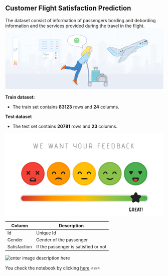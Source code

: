 ## Customer Flight Satisfaction Prediction
The dataset consist of information of passengers bording and debording information and the services provided during the travel in the flight.![enter image description here](https://github.com/ShoebAnsarii/Customer-Flight-Satisfaction_Prediction-Shoeb/blob/main/Airline%20satisfaction%20Image1.png?raw=true)

**Train dataset:**

 - The train set contains **83123** rows and **24** columns.

**Test dataset**

 - The test set contains **20781** rows and **23** columns.

![enter image description here](https://github.com/ShoebAnsarii/Customer-Flight-Satisfaction_Prediction-Shoeb/blob/main/Image2.png?raw=true)

|Column| Description|
|--|--|
| Id | Unique Id |
| Gender | Gender of the passenger |
| Satisfaction | If the passenger is satisfied or not |
![enter image description here](https://digital.hbs.edu/platform-rctom/wp-content/uploads/sites/4/2018/11/plane2.png)

You check the notebook by clicking [here](https://github.com/ShoebAnsarii/Customer-Flight-Satisfaction_Prediction-Shoeb/blob/main/Flight%20Passenger%20Satisfaction%20Prediction.ipynb)
:star::fire::star:
